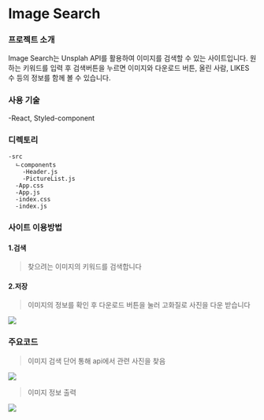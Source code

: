 # Image Search
### 프로젝트 소개
Image Search는 Unsplah API를 활용하여 이미지를 검색할 수 있는 사이트입니다.
원하는 키워드를 입력 후 검색버튼을 누르면 이미지와 다운로드 버튼, 올린 사람, LIKES 수 등의 정보를 함께 볼 수 있습니다.


### 사용 기술
-React, Styled-component


### 디렉토리
```
-src
  ㄴcomponents
    -Header.js
    -PictureList.js
  -App.css
  -App.js
  -index.css
  -index.js
```

### 사이트 이용방법
#### 1.검색
>찾으려는 이미지의 키워드를 검색합니다

#### 2.저장
>이미지의 정보를 확인 후 다운로드 버튼을 눌러 고화질로 사진을 다운 받습니다

<img src="https://user-images.githubusercontent.com/96972549/160272823-e0083e66-dcf5-495e-8e00-a916cf957640.gif">

### 주요코드
>이미지 검색 단어 통해 api에서 관련 사진을 찾음
<img src="https://user-images.githubusercontent.com/96972549/163722164-5d9d729a-2cc9-4c2f-aed3-757c716ce74e.png">

>이미지 정보 출력
<img src="https://user-images.githubusercontent.com/96972549/163722195-f3d962c5-d694-455e-92f3-40f2fc77fb66.png">
